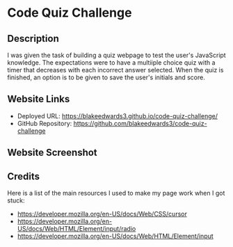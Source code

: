 # Code Quiz Challenge

## Description

I was given the task of building a quiz webpage to test the user's JavaScript knowledge. The expectations were to have a multiiple choice quiz with a timer that decreases with each incorrect answer selected. When the quiz is finished, an option is to be given to save the user's initials and score.

## Website Links

- Deployed URL: https://blakeedwards3.github.io/code-quiz-challenge/
- GitHub Repository: https://github.com/blakeedwards3/code-quiz-challenge

## Website Screenshot



## Credits

Here is a list of the main resources I used to make my page work when I got stuck:

- https://developer.mozilla.org/en-US/docs/Web/CSS/cursor
- https://developer.mozilla.org/en-US/docs/Web/HTML/Element/input/radio
- https://developer.mozilla.org/en-US/docs/Web/HTML/Element/input
